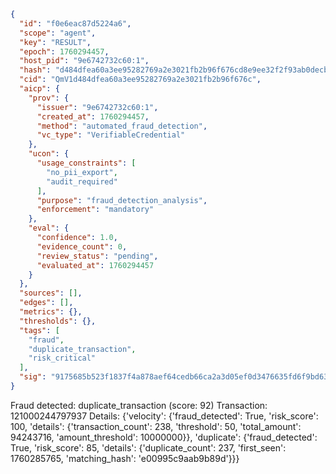 ```json
{
  "id": "f0e6eac87d5224a6",
  "scope": "agent",
  "key": "RESULT",
  "epoch": 1760294457,
  "host_pid": "9e6742732c60:1",
  "hash": "d484dfea60a3ee95282769a2e3021fb2b96f676cd8e9ee32f2f93ab0decb8a7a",
  "cid": "QmV1d484dfea60a3ee95282769a2e3021fb2b96f676c",
  "aicp": {
    "prov": {
      "issuer": "9e6742732c60:1",
      "created_at": 1760294457,
      "method": "automated_fraud_detection",
      "vc_type": "VerifiableCredential"
    },
    "ucon": {
      "usage_constraints": [
        "no_pii_export",
        "audit_required"
      ],
      "purpose": "fraud_detection_analysis",
      "enforcement": "mandatory"
    },
    "eval": {
      "confidence": 1.0,
      "evidence_count": 0,
      "review_status": "pending",
      "evaluated_at": 1760294457
    }
  },
  "sources": [],
  "edges": [],
  "metrics": {},
  "thresholds": {},
  "tags": [
    "fraud",
    "duplicate_transaction",
    "risk_critical"
  ],
  "sig": "9175685b523f1837f4a878aef64cedb66ca2a3d05ef0d3476635fd6f9bd639be"
}
```

Fraud detected: duplicate_transaction (score: 92)
Transaction: 121000244797937
Details: {'velocity': {'fraud_detected': True, 'risk_score': 100, 'details': {'transaction_count': 238, 'threshold': 50, 'total_amount': 94243716, 'amount_threshold': 10000000}}, 'duplicate': {'fraud_detected': True, 'risk_score': 85, 'details': {'duplicate_count': 237, 'first_seen': 1760285765, 'matching_hash': 'e00995c9aab9b89d'}}}